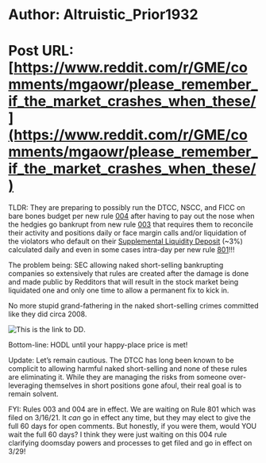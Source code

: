 # Author: Altruistic_Prior1932
# Post URL: [https://www.reddit.com/r/GME/comments/mgaowr/please_remember_if_the_market_crashes_when_these/](https://www.reddit.com/r/GME/comments/mgaowr/please_remember_if_the_market_crashes_when_these/)


TLDR: They are preparing to possibly run the DTCC, NSCC, and FICC on bare bones budget per new rule [004](https://www.dtcc.com/-/media/Files/Downloads/legal/rule-filings/2021/DTC/SR-DTC-2021-004.pdf) after having to pay out the nose when the hedgies go bankrupt from new rule [003](https://www.dtcc.com/-/media/Files/Downloads/legal/rule-filings/2021/DTC/SR-DTC-2021-003-Approval-Notice.pdf) that requires them to reconcile their activity and positions daily or face margin calls and/or liquidation of the violators who default on their [Supplemental Liquidity Deposit](https://www.natlawreview.com/article/swiss-miss-fed-basel-iii-and-slr) (~3%) calculated daily and even in some cases intra-day per new rule [801](https://www.dtcc.com/-/media/Files/Downloads/legal/rule-filings/2021/NSCC/SR-NSCC-2021-801.pdf)!!!

The problem being: SEC allowing naked short-selling bankrupting companies so extensively that rules are created after the damage is done and made public by Redditors that will result in the stock market being liquidated one and only one time to allow a permanent fix to kick in. 

No more stupid grand-fathering in the naked short-selling crimes committed like they did circa 2008.

![This is the link to DD](https://www.reddit.com/r/GME/comments/mg4o2q/nscc_filing_today_this_is_actually_insane/?utm_source=share&amp;amp;amp;amp;amp;amp;amp;amp;amp;amp;utm_medium=ios_app&amp;amp;amp;amp;amp;amp;amp;amp;amp;amp;utm_name=iossmf).

Bottom-line: HODL until your happy-place price is met!

Update: Let’s remain cautious. The DTCC has long been known to be complicit to allowing harmful naked short-selling and none of these rules are eliminating it. While they are managing the risks from someone over-leveraging themselves in short positions gone afoul, their real goal is to remain solvent. 

FYI: Rules 003 and 004 are in effect. We are waiting on Rule 801 which was filed on 3/16/21. It *can* go in effect any time, but they may elect to give the full 60 days for open comments. But honestly, if you were them, would YOU wait the full 60 days? I think they were just waiting on this 004 rule clarifying doomsday powers and processes to get filed and go in effect on 3/29!